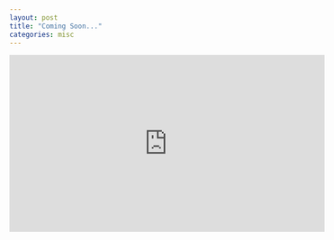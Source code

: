 ```yaml
---
layout: post
title: "Coming Soon..."
categories: misc
---
```


<iframe width="560" height="315" src="https://www.youtube.com/embed/ze9-ARjL-ZA" title="YouTube video player" frameborder="0" allow="accelerometer; autoplay; clipboard-write; encrypted-media; gyroscope; picture-in-picture"> </iframe>
